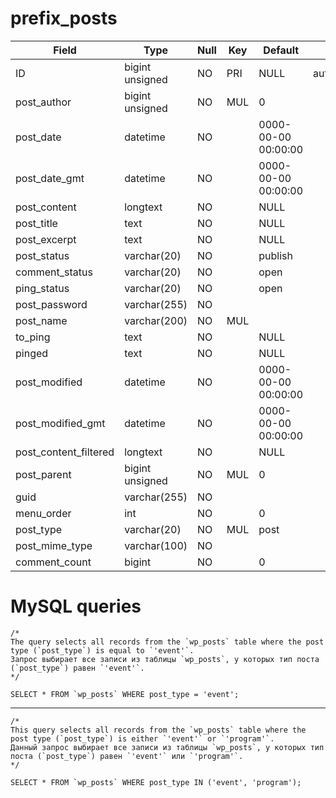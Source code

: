 # prefix_posts

| Field                 | Type            | Null | Key | Default             | Extra          |
|-----------------------|-----------------|------|-----|---------------------|----------------|
| ID                    | bigint unsigned | NO   | PRI | NULL                | auto_increment |
| post_author           | bigint unsigned | NO   | MUL | 0                   |                |
| post_date             | datetime        | NO   |     | 0000-00-00 00:00:00 |                |
| post_date_gmt         | datetime        | NO   |     | 0000-00-00 00:00:00 |                |
| post_content          | longtext        | NO   |     | NULL                |                |
| post_title            | text            | NO   |     | NULL                |                |
| post_excerpt          | text            | NO   |     | NULL                |                |
| post_status           | varchar(20)     | NO   |     | publish             |                |
| comment_status        | varchar(20)     | NO   |     | open                |                |
| ping_status           | varchar(20)     | NO   |     | open                |                |
| post_password         | varchar(255)    | NO   |     |                     |                |
| post_name             | varchar(200)    | NO   | MUL |                     |                |
| to_ping               | text            | NO   |     | NULL                |                |
| pinged                | text            | NO   |     | NULL                |                |
| post_modified         | datetime        | NO   |     | 0000-00-00 00:00:00 |                |
| post_modified_gmt     | datetime        | NO   |     | 0000-00-00 00:00:00 |                |
| post_content_filtered | longtext        | NO   |     | NULL                |                |
| post_parent           | bigint unsigned | NO   | MUL | 0                   |                |
| guid                  | varchar(255)    | NO   |     |                     |                |
| menu_order            | int             | NO   |     | 0                   |                |
| post_type             | varchar(20)     | NO   | MUL | post                |                |
| post_mime_type        | varchar(100)    | NO   |     |                     |                |
| comment_count         | bigint          | NO   |     | 0                   |                |


# MySQL queries 

```mysql
/* 
The query selects all records from the `wp_posts` table where the post type (`post_type`) is equal to `'event'`.
Запрос выбирает все записи из таблицы `wp_posts`, у которых тип поста (`post_type`) равен `'event'`.
*/

SELECT * FROM `wp_posts` WHERE post_type = 'event';
```

---

```
/*
This query selects all records from the `wp_posts` table where the post type (`post_type`) is either `'event'` or `'program'`.
Данный запрос выбирает все записи из таблицы `wp_posts`, у которых тип поста (`post_type`) равен `'event'` или `'program'`.
*/

SELECT * FROM `wp_posts` WHERE post_type IN ('event', 'program');
```
